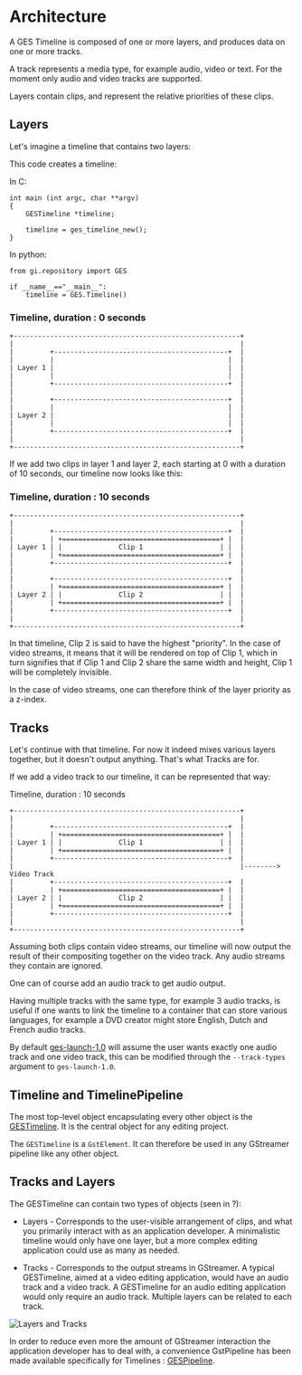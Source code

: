 Architecture
============

A GES Timeline is composed of one or more layers, and produces data on one or more tracks.

A track represents a media type, for example audio, video or text. For the moment only
audio and video tracks are supported.

Layers contain clips, and represent the relative priorities of these clips.

## Layers

Let's imagine a timeline that contains two layers:

This code creates a timeline:

In C:
``` lang=c
int main (int argc, char **argv)
{
    GESTimeline *timeline;

    timeline = ges_timeline_new();
}
```

In python:
``` lang=python
from gi.repository import GES

if __name__=="__main__":
    timeline = GES.Timeline()
```

### Timeline, duration : 0 seconds

```
+--------------------------------------------------------+
|                                                        |
|         +-------------------------------------------+  |
|         |                                           |  |
| Layer 1 |                                           |  |
|         |                                           |  |
|         +-------------------------------------------+  |
|                                                        |
|         +-------------------------------------------+  |
|         |                                           |  |
| Layer 2 |                                           |  |
|         |                                           |  |
|         +-------------------------------------------+  |
|                                                        |
+--------------------------------------------------------+
```

If we add two clips in layer 1 and layer 2, each starting at 0 with a duration
of 10 seconds, our timeline now looks like this:

### Timeline, duration : 10 seconds

```
+--------------------------------------------------------+
|                                                        |
|         +-------------------------------------------+  |
|         | +=======================================+ |  |
| Layer 1 | |              Clip 1                   | |  |
|         | +=======================================+ |  |
|         +-------------------------------------------+  |
|                                                        |
|         +-------------------------------------------+  |
|         | +=======================================+ |  |
| Layer 2 | |              Clip 2                   | |  |
|         | +=======================================+ |  |
|         +-------------------------------------------+  |
|                                                        |
+--------------------------------------------------------+
```

In that timeline, Clip 2 is said to have the highest "priority". In the case of
video streams, it means that it will be rendered on top of Clip 1, which in
turn signifies that if Clip 1 and Clip 2 share the same width and height, Clip
1 will be completely invisible.

In the case of video streams, one can therefore think of the layer priority as
a z-index.

## Tracks

Let's continue with that timeline. For now it indeed mixes various layers
together, but it doesn't output anything. That's what Tracks are for.

If we add a video track to our timeline, it can be represented that way:

Timeline, duration : 10 seconds

```
+--------------------------------------------------------+
|                                                        |
|         +-------------------------------------------+  |
|         | +=======================================+ |  |
| Layer 1 | |              Clip 1                   | |  |
|         | +=======================================+ |  |
|         +-------------------------------------------+  |
|                                                        |--------> Video Track
|         +-------------------------------------------+  |
|         | +=======================================+ |  |
| Layer 2 | |              Clip 2                   | |  |
|         | +=======================================+ |  |
|         +-------------------------------------------+  |
|                                                        |
+--------------------------------------------------------+
```

Assuming both clips contain video streams, our timeline will now output the
result of their compositing together on the video track. Any audio streams they
contain are ignored.

One can of course add an audio track to get audio output.

Having multiple tracks with the same type, for example 3 audio tracks, is
useful if one wants to link the timeline to a container that can store various
languages, for example a DVD creator might store English, Dutch and French
audio tracks.

By default [ges-launch-1.0](ges-launch.markdown) will assume the user wants
exactly one audio track and one video track, this can be modified through the
`--track-types` argument to `ges-launch-1.0`.


Timeline and TimelinePipeline
-----------------------------

The most top-level object encapsulating every other object is the
[GESTimeline](#GESTimeline). It is the central object for any editing
project.

The `GESTimeline` is a `GstElement`. It can therefore be used in any
GStreamer pipeline like any other object.

Tracks and Layers
-----------------

The GESTimeline can contain two types of objects (seen in ?):

-   Layers - Corresponds to the user-visible arrangement of clips, and
    what you primarily interact with as an application developer. A
    minimalistic timeline would only have one layer, but a more complex
    editing application could use as many as needed.

-   Tracks - Corresponds to the output streams in GStreamer. A typical
    GESTimeline, aimed at a video editing application, would have an
    audio track and a video track. A GESTimeline for an audio editing
    application would only require an audio track. Multiple layers can
    be related to each track.

![Layers and Tracks](layer_track_overview.png)

In order to reduce even more the amount of GStreamer interaction the
application developer has to deal with, a convenience GstPipeline has
been made available specifically for Timelines :
[GESPipeline](#GESPipeline).
